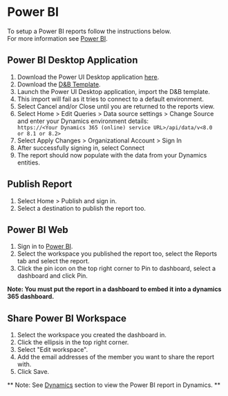 # Power BI

To setup a Power BI reports follow the instructions below.  
For more information see [Power BI](https://powerbi.microsoft.com/en-us/).

## Power BI Desktop Application
1. Download the Power UI Desktop application [here](https://powerbi.microsoft.com/en-us/desktop/).
2. Download the <a href="/assets/dnb_Optimizer_1_1_0_0_powerbi.pbit" download>D&B Template</a>. 
3. Launch the Power UI Desktop application, import the D&B template.
4. This import will fail as it tries to connect to a default environment.
5. Select Cancel and/or Close until you are returned to the reports view.
6. Select Home > Edit Queries > Data source settings > Change Source and enter your Dynamics environment details:<code> https&#58;&#47;&#47;&lt;Your Dynamics 365 (online) service URL&gt;/api/data/v&lt;8.0 or 8.1 or 8.2&gt; </code>
7. Select Apply Changes > Organizational Account > Sign In
8. After successfully signing in, select Connect
9. The report should now populate with the data from your Dynamics entities.

## Publish Report
1. Select Home > Publish and sign in.
2. Select a destination to publish the report too.

## Power BI Web
1. Sign in to [Power BI](https://powerbi.microsoft.com).
2. Select the workspace you published the report too, select the Reports tab and select the report.
3. Click the pin icon on the top right corner to Pin to dashboard, select a dashboard and click Pin.

**Note: You must put the report in a dashboard to embed it into a dynamics 365 dashboard.**

## Share Power BI Workspace
1. Select the workspace you created the dashboard in.
2. Click the ellipsis in the top right corner.
3. Select "Edit workspace".
4. Add the email addresses of the member you want to share the report with.
5. Click Save.

** Note: See [Dynamics](d365.md) section to view the Power BI report in Dynamics. **